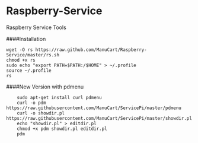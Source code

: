 Raspberry-Service
=================

Raspberry Service Tools

####Installation

    wget -O rs https://raw.github.com/ManuCart/Raspberry-Service/master/rs.sh
    chmod +x rs
    sudo echo "export PATH=$PATH:/$HOME" > ~/.profile
    source ~/.profile
    rs

####New Version with pdmenu
```
    sudo apt-get install curl pdmenu
    curl -o pdm https://raw.githubusercontent.com/ManuCart/ServicePi/master/pdmenu
    curl -o showdir.pl https://raw.githubusercontent.com/ManuCart/ServicePi/master/showdir.pl
    echo "showdir.pl" > editdir.pl
    chmod +x pdm showdir.pl editdir.pl
    pdm
```
